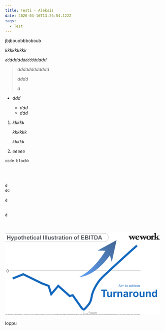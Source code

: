 ```yaml
---
title: Testi - Aleksis
date: 2020-03-16T13:26:54.122Z
tags:
  - Test
---
```

jbjbouobbboboub

*kkkkkkkkk*

*`dd`ddddd`dddddd`dddd*



> *dddddddddddd*
>
> *dddd*
>
> *d*

* *ddd*

  * *ddd*
  * *ddd*

1. *kkkkk*

   *kkkkkk*

   *kkkkk*
2. *eeeee*

```
code blockk 




d
dd

d


d



```

![We work](/static/img/screenshot-2019-11-08-at-15.48.52.png "We work 2")

loppu